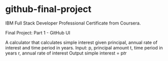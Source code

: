 # github-final-project
IBM Full Stack Developer Professional Certificate from Coursera.

Final Project: Part 1 - GitHub UI

A calculator that calculates simple interest given principal, annual rate of interest and time period in years.
Input:
   p, principal amount
   t, time period in years
   r, annual rate of interest
Output
   simple interest = p*t*r
